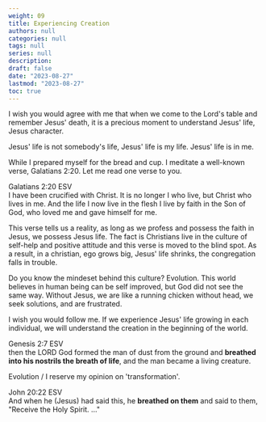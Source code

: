 ```yaml
---
weight: 09
title: Experiencing Creation
authors: null
categories: null
tags: null
series: null
description: 
draft: false
date: "2023-08-27"
lastmod: "2023-08-27"
toc: true
---
```


<!--more-->

I wish you would agree with me that when we come to the Lord's table and remember Jesus' death, it is a precious moment to understand Jesus' life, Jesus character.  

Jesus' life is not somebody's life, Jesus' life is my life.  Jesus' life is in me.

While I prepared myself for the bread and cup.  I meditate a well-known verse, Galatians 2:20.  Let me read one verse to you.

Galatians 2:20 ESV  
I have been crucified with Christ. It is no longer I who live, but Christ who lives in me. And the life I now live in the flesh I live by faith in the Son of God, who loved me and gave himself for me.

This verse tells us a reality, as long as we profess and possess the faith in Jesus, we possess Jesus life.  The fact is Christians live in the culture of self-help and positive attitude and this verse is moved to the blind spot.  As a result, in a christian, ego grows big, Jesus' life shrinks, the congregation falls in trouble.


Do you know the mindeset behind this culture? Evolution. This world believes in human being can be self improved, but God did not see the same way.  Without Jesus, we are like a running chicken without head, we seek solutions, and are frustrated.

I wish you would follow me. If we experience Jesus' life growing in each individual, we will understand the creation in the beginning of the world.

Genesis 2:7 ESV  
then the LORD God formed the man of dust from the ground and <b>breathed into his nostrils the breath of life</b>, and the man became a living creature.  

Evolution / I reserve my opinion on 'transformation'.


John 20:22 ESV  
And when he (Jesus) had said this, he <b>breathed on them</b> and said to them, "Receive the Holy Spirit. ..."


